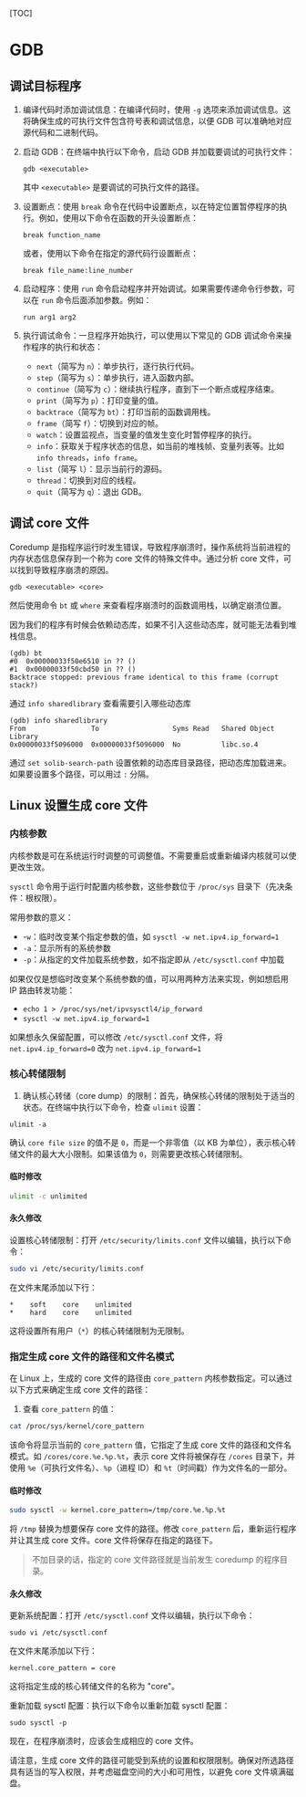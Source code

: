 [TOC]

# GDB

## 调试目标程序

1. 编译代码时添加调试信息：在编译代码时，使用 `-g` 选项来添加调试信息。这将确保生成的可执行文件包含符号表和调试信息，以便 GDB 可以准确地对应源代码和二进制代码。

2. 启动 GDB：在终端中执行以下命令，启动 GDB 并加载要调试的可执行文件：

   ```
   gdb <executable>
   ```

   其中 `<executable>` 是要调试的可执行文件的路径。

3. 设置断点：使用 `break` 命令在代码中设置断点，以在特定位置暂停程序的执行。例如，使用以下命令在函数的开头设置断点：

   ```
   break function_name
   ```

   或者，使用以下命令在指定的源代码行设置断点：

   ```
   break file_name:line_number
   ```

4. 启动程序：使用 `run` 命令启动程序并开始调试。如果需要传递命令行参数，可以在 `run` 命令后面添加参数。例如：

   ```
   run arg1 arg2
   ```

5. 执行调试命令：一旦程序开始执行，可以使用以下常见的 GDB 调试命令来操作程序的执行和状态：

   - `next`（简写为 `n`）：单步执行，逐行执行代码。
   - `step`（简写为 `s`）：单步执行，进入函数内部。
   - `continue`（简写为 `c`）：继续执行程序，直到下一个断点或程序结束。
   - `print`（简写为 `p`）：打印变量的值。
   - `backtrace`（简写为 `bt`）：打印当前的函数调用栈。
   - `frame`（简写 `f`）：切换到对应的帧。
   - `watch`：设置监视点，当变量的值发生变化时暂停程序的执行。
   - `info`：获取关于程序状态的信息，如当前的堆栈帧、变量列表等。比如 `info threads`，`info frame`。
   - `list`（简写 `l`）：显示当前行的源码。
   - `thread`：切换到对应的线程。
   - `quit`（简写为 `q`）：退出 GDB。

## 调试 core 文件

Coredump 是指程序运行时发生错误，导致程序崩溃时，操作系统将当前进程的内存状态信息保存到一个称为 core 文件的特殊文件中。通过分析 core 文件，可以找到导致程序崩溃的原因。

```
gdb <executable> <core>
```

然后使用命令 `bt` 或 `where` 来查看程序崩溃时的函数调用栈，以确定崩溃位置。

因为我们的程序有时候会依赖动态库，如果不引入这些动态库，就可能无法看到堆栈信息。

```
(gdb) bt
#0  0x00000033f50e6510 in ?? ()
#1  0x00000033f50cbd50 in ?? ()
Backtrace stopped: previous frame identical to this frame (corrupt stack?)
```

通过 `info sharedlibrary` 查看需要引入哪些动态库

```
(gdb) info sharedlibrary
From                To                  Syms Read   Shared Object Library
0x00000033f5096000  0x00000033f5096000  No          libc.so.4
```

通过 `set solib-search-path` 设置依赖的动态库目录路径，把动态库加载进来。如果要设置多个路径，可以用过 `:` 分隔。

## Linux 设置生成 core 文件

### 内核参数

内核参数是可在系统运行时调整的可调整值。不需要重启或重新编译内核就可以使更改生效。

`sysctl` 命令用于运行时配置内核参数，这些参数位于 `/proc/sys` 目录下（先决条件：根权限）。

常用参数的意义：

- -`w`：临时改变某个指定参数的值，如 `sysctl -w net.ipv4.ip_forward=1`
- `-a`：显示所有的系统参数
- `-p`：从指定的文件加载系统参数，如不指定即从 `/etc/sysctl.conf` 中加载

如果仅仅是想临时改变某个系统参数的值，可以用两种方法来实现，例如想启用 IP 路由转发功能：

- `echo 1 > /proc/sys/net/ipvsysctl4/ip_forward`
- `sysctl -w net.ipv4.ip_forward=1`

如果想永久保留配置，可以修改 `/etc/sysctl.conf` 文件，将 `net.ipv4.ip_forward=0` 改为 `net.ipv4.ip_forward=1`

### 核心转储限制

1. 确认核心转储（core dump）的限制：首先，确保核心转储的限制处于适当的状态。在终端中执行以下命令，检查 `ulimit` 设置：

```
ulimit -a
```

确认 `core file size` 的值不是 `0`，而是一个非零值（以 KB 为单位），表示核心转储文件的最大大小限制。如果该值为 `0`，则需要更改核心转储限制。

#### 临时修改

```bash
ulimit -c unlimited
```

#### 永久修改

设置核心转储限制：打开 `/etc/security/limits.conf` 文件以编辑，执行以下命令：

```bash
sudo vi /etc/security/limits.conf
```

在文件末尾添加以下行：

```
*    soft    core    unlimited
*    hard    core    unlimited
```

这将设置所有用户（`*`）的核心转储限制为无限制。

### 指定生成 core 文件的路径和文件名模式

在 Linux 上，生成的 core 文件的路径由 `core_pattern` 内核参数指定。可以通过以下方式来确定生成 core 文件的路径：

1. 查看 `core_pattern` 的值：

```bash
cat /proc/sys/kernel/core_pattern
```

该命令将显示当前的 `core_pattern` 值，它指定了生成 core 文件的路径和文件名模式。如 `/cores/core.%e.%p.%t`，表示 core 文件将被保存在 `/cores` 目录下，并使用 `%e`（可执行文件名）、`%p`（进程 ID）和 `%t`（时间戳）作为文件名的一部分。

#### 临时修改

```bash
sudo sysctl -w kernel.core_pattern=/tmp/core.%e.%p.%t
```

将 `/tmp` 替换为想要保存 core 文件的路径。修改 `core_pattern` 后，重新运行程序并让其生成 core 文件。core 文件将保存在指定的路径下。

> 不加目录的话，指定的 core 文件路径就是当前发生 coredump 的程序目录。

#### 永久修改

更新系统配置：打开 `/etc/sysctl.conf` 文件以编辑，执行以下命令：

```
sudo vi /etc/sysctl.conf
```

在文件末尾添加以下行：

```
kernel.core_pattern = core
```

这将指定生成的核心转储文件的名称为 "core"。

重新加载 sysctl 配置：执行以下命令以重新加载 sysctl 配置：

```
sudo sysctl -p
```

现在，在程序崩溃时，应该会生成相应的 core 文件。

请注意，生成 core 文件的路径可能受到系统的设置和权限限制。确保对所选路径具有适当的写入权限，并考虑磁盘空间的大小和可用性，以避免 core 文件填满磁盘。

